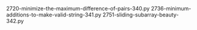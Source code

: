 2720-minimize-the-maximum-difference-of-pairs-340.py
2736-minimum-additions-to-make-valid-string-341.py
2751-sliding-subarray-beauty-342.py
